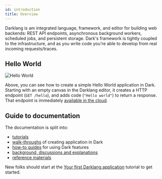```yaml
---
id: introduction
title: Overview
---
```


Darklang is am integrated language, framework, and editor for building web
backends: REST API endpoints, asynchronous background workers, scheduled jobs,
and persistent storage. Dark's framework is tightly coupled to the
infrastructure, and as you write code you're able to develop from real incoming
requests/traces.

## Hello World

![Hello World](/img/helloworld.gif)

Above, you can see how to create a simple Hello World application in Dark.
Starting with an empty canvas in the Darklang editor, it creates a HTTP endpoint
(`GET /hello`), and adds code (`"Hello world"`) to return a response. That
endpoint is immediately
[available in the cloud](https://ellen-helloworld3.builtwithdark.com/hello).

## Guide to documentation

The documentation is split into:

- [tutorials](/category/tutorial)
- [walk-throughs](/category/walk-throughs) of creating application in Dark
- [how-to guides](/category/how-to-guides) for using Dark features
- [background, discussions and explanations](/category/discussion)
- [reference materials](/category/reference)

New folks should start at the
[Your first Darklang application](/tutorials/first-dark-application) tutorial
to get started.
